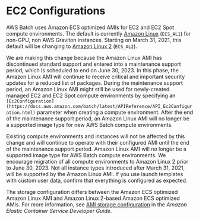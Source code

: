 # EC2 Configurations<a name="ec2-configurations"></a>

AWS Batch uses Amazon ECS optimized AMIs for EC2 and EC2 Spot compute environments\. The default is currently [Amazon Linux](https://docs.aws.amazon.com/AmazonECS/latest/developerguide/ecs-optimized_AMI.html#alami) \(`ECS_AL1`\) for non\-GPU, non AWS Graviton instances\. Starting on March 31, 2021, this default will be changing to [Amazon Linux 2](https://docs.aws.amazon.com/AmazonECS/latest/developerguide/ecs-optimized_AMI.html#al2ami) \(`ECS_AL2`\)\.

We are making this change because the Amazon Linux AMI has discontinued standard support and entered into a maintenance support period, which is scheduled to end on June 30, 2023\. In this phase, the Amazon Linux AMI will continue to receive critical and important security updates for a reduced list of packages\. During the maintenance support period, an Amazon Linux AMI might still be used for newly\-created managed EC2 and EC2 Spot compute environments by specifying an `[Ec2Configuration](https://docs.aws.amazon.com/batch/latest/APIReference/API_Ec2Configuration.html)` parameter when creating a compute environment\. After the end of the maintenance support period, an Amazon Linux AMI will no longer be a supported image type for new AWS Batch compute environments\.

Existing compute environments and instances will not be affected by this change and will continue to operate with their configured AMI until the end of the maintenance support period\. Amazon Linux AMI will no longer be a supported image type for AWS Batch compute environments\. We encourage migration of all compute environments to Amazon Linux 2 prior to June 30, 2023\. Not all instance types introduced after March 31, 2021, will be supported by the Amazon Linux AMI\. If you use launch templates with custom user data, confirm that everything is configured as expected\.

The storage configuration differs between the Amazon ECS optimized Amazon Linux AMI and Amazon Linux 2\-based Amazon ECS optimized AMIs\. For more information, see [AMI storage configuration](https://docs.aws.amazon.com/AmazonECS/latest/developerguide/ecs-ami-storage-config.html) in the *Amazon Elastic Container Service Developer Guide*\.